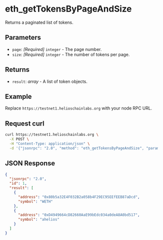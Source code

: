 # eth_getTokensByPageAndSize

Returns a paginated list of tokens.

## Parameters

- `page`: *[Required]* `integer` - The page number.
- `size`: *[Required]* `integer` - The number of tokens per page.

## Returns

- `result`: *array* - A list of token objects.

## Example

Replace `https://testnet1.helioschainlabs.org` with your node RPC URL.

## Request curl
```sh
curl https://testnet1.helioschainlabs.org \
  -X POST \
  -H "Content-Type: application/json" \
  -d '{"jsonrpc": "2.0", "method": "eth_getTokensByPageAndSize", "params": ["0x1", "0x2"], "id": 1}'
```

## JSON Response
```json
{
  "jsonrpc": "2.0",
  "id": 1,
  "result": [
    {
      "address": "0x80b5a32E4F032B2a058b4F29EC95EEfEEB87aDcd",
      "symbol": "WETH"
    },
    {
      "address": "0xD4949664cD82660AaE99bEdc034a0deA8A0bd517",
      "symbol": "ahelios"
    }
  ]
}
```